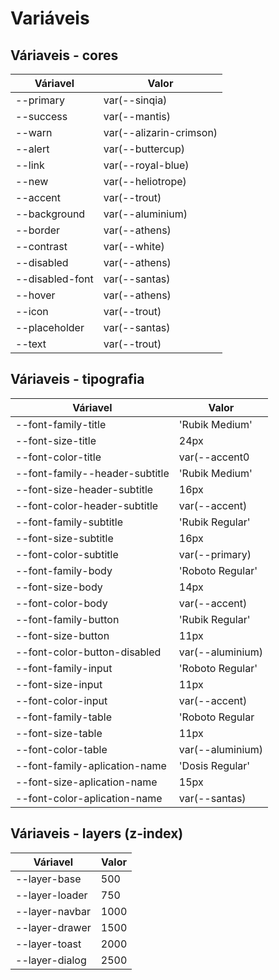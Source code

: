 # Variáveis

## Váriaveis - cores

| Váriavel        | Valor                   |
| --------------- | ----------------------- |
| --primary       | var(--sinqia)           |
| --success       | var(--mantis)           |
| --warn          | var(--alizarin-crimson) |
| --alert         | var(--buttercup)        |
| --link          | var(--royal-blue)       |
| --new           | var(--heliotrope)       |
| --accent        | var(--trout)            |
| --background    | var(--aluminium)        |
| --border        | var(--athens)           |
| --contrast      | var(--white)            |
| --disabled      | var(--athens)           |
| --disabled-font | var(--santas)           |
| --hover         | var(--athens)           |
| --icon          | var(--trout)            |
| --placeholder   | var(--santas)           |
| --text          | var(--trout)            |

## Váriaveis - tipografia

| Váriavel                       | Valor            |
| ------------------------------ | ---------------- |
| --font-family-title            | 'Rubik Medium'   |
| --font-size-title              | 24px             |
| --font-color-title             | var(--accent0    |
| --font-family--header-subtitle | 'Rubik Medium'   |
| --font-size-header-subtitle    | 16px             |
| --font-color-header-subtitle   | var(--accent)    |
| --font-family-subtitle         | 'Rubik Regular'  |
| --font-size-subtitle           | 16px             |
| --font-color-subtitle          | var(--primary)   |
| --font-family-body             | 'Roboto Regular' |
| --font-size-body               | 14px             |
| --font-color-body              | var(--accent)    |
| --font-family-button           | 'Rubik Regular'  |
| --font-size-button             | 11px             |
| --font-color-button-disabled   | var(--aluminium) |
| --font-family-input            | 'Roboto Regular' |
| --font-size-input              | 11px             |
| --font-color-input             | var(--accent)    |
| --font-family-table            | 'Roboto Regular  |
| --font-size-table              | 11px             |
| --font-color-table             | var(--aluminium) |
| --font-family-aplication-name  | 'Dosis Regular'  |
| --font-size-aplication-name    | 15px             |
| --font-color-aplication-name   | var(--santas)    |

## Váriaveis - layers (z-index)

| Váriavel       | Valor |
| -------------- | ----- |
| --layer-base   | 500   |
| --layer-loader | 750   |
| --layer-navbar | 1000  |
| --layer-drawer | 1500  |
| --layer-toast  | 2000  |
| --layer-dialog | 2500  |
